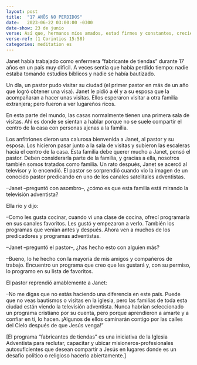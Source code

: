 ```yaml
---
layout: post
title:  "17 ANÕS NO PERDIDOS"
date:   2023-06-22 03:00:00 -0300
date-show: 23 de junio
verse: Así que, hermanos míos amados, estad firmes y constantes, creciendo en la obra del Señor siempre, sabiendo que vuestro trabajo en el Señor no es en vano
verse-ref: (1 Corintios 15:58)
categories: meditation es
---
```

Janet había trabajado como enfermera “fabricante de tiendas” durante 17 años en un país muy difícil. A veces sentía que había perdido tiempo: nadie estaba tomando estudios bíblicos y nadie se había bautizado.

Un día, un pastor pudo visitar su ciudad (el primer pastor en más de un año que logró obtener una visa). Janet le pidió a él y a su esposa que la acompañaran a hacer unas visitas. Ellos esperaron visitar a otra familia extranjera; pero fueron a ver lugareños ricos. 

En esta parte del mundo, las casas normalmente tienen una primera sala de visitas. Ahí es donde se sientan a hablar porque no se suele compartir el centro de la casa con personas ajenas a la familia. 

Los anfitriones dieron una calurosa bienvenida a Janet, al pastor y su esposa. Los hicieron pasar junto a la sala de visitas y subieron las escaleras hacia el centro de la casa. Esta familia debe querer mucho a Janet, pensó el pastor. Deben considerarla parte de la familia, y gracias a ella, nosotros también somos tratados como familia. Un rato después, Janet se acercó al televisor y lo encendió. El pastor se sorprendió cuando vio la imagen de un conocido pastor predicando en uno de los canales satelitales adventistas.

–Janet –preguntó con asombro–, ¿cómo es que esta familia está mirando la televisión adventista? 

Ella rio y dijo: 

–Como les gusta cocinar, cuando vi una clase de cocina, ofrecí programarla en sus canales favoritos. Les gustó y empezaron a verlo. También los programas que venían antes y después. Ahora ven a muchos de los predicadores y programas adventistas.

–Janet –preguntó el pastor–, ¿has hecho esto con alguien más? 

–Bueno, lo he hecho con la mayoría de mis amigos y compañeros de trabajo. Encuentro un programa que creo que les gustará y, con su permiso, lo programo en su lista de favoritos. 

El pastor reprendió amablemente a Janet: 

–No me digas que no estás haciendo una diferencia en este país. Puede que no veas bautismos o visitas en la iglesia, pero las familias de toda esta ciudad están viendo la televisión adventista. Nunca habrían seleccionado un programa cristiano por su cuenta, pero porque aprendieron a amarte y a confiar en ti, lo hacen. ¡Algunos de ellos caminarán contigo por las calles del Cielo después de que Jesús venga!”

[El programa “fabricantes de tiendas” es una iniciativa de la Iglesia Adventista para reclutar, capacitar y ubicar misioneros-profesionales autosuficientes que desean compartir a Jesús en lugares donde es un desafío político o religioso hacerlo abiertamente.]
